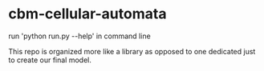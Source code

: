 # cbm-cellular-automata

run 'python run.py --help' in command line


This repo is organized more like a library as opposed to one dedicated just to create our final model.